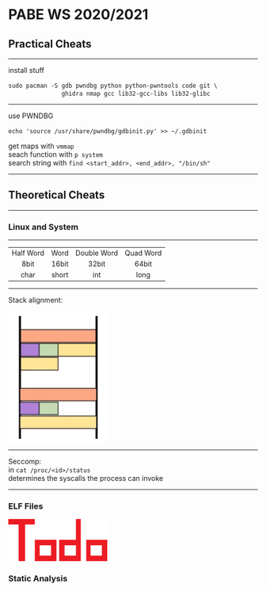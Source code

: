 # PABE WS 2020/2021

## Practical Cheats
---
install stuff
```
sudo pacman -S gdb pwndbg python python-pwntools code git \
               ghidra nmap gcc lib32-gcc-libs lib32-glibc
```
---
use PWNDBG
```
echo 'source /usr/share/pwndbg/gdbinit.py' >> ~/.gdbinit
```
get maps with `vmmap`  
seach function with `p system`  
search string with `find <start_addr>, <end_addr>, "/bin/sh"`

---


## Theoretical Cheats
---
### Linux and System
---
| | | | |
:---:|:---:|:---:|:---:
Half Word | Word | Double Word | Quad Word
8bit | 16bit | 32bit | 64bit
char | short | int | long 

---
Stack alignment: 

<img src="docs/stackalignment.png" alt="drawing" width="200"/>

---
Seccomp:  
in `cat /proc/<id>/status`  
determines the syscalls the process can invoke

---
### ELF Files

<img src="docs/todo.png" alt="drawing" width="200"/>

### Static Analysis